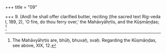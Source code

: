 +++
title = "09"

+++
9. (And) he shall offer clarified butter, reciting (the sacred text Rig-veda I, 189, 2), 'O fire, do thou ferry over,' the Mahāvyāhṛtis, and the Kūṣmāṇḍas; [^7] 


[^7]:  The Mahāvyāhṛtis are, bhūḥ, bhuvaḥ, svaḥ. Regarding the Kūṣmāṇḍas, see above, XIX, 12.
